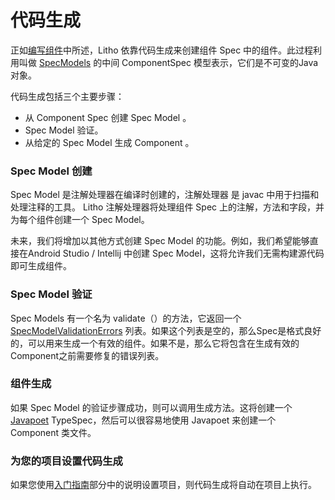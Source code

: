 # 代码生成

正如[编写组件](https://fblitho.com/docs/writing-components)中所述，Litho 依靠代码生成来创建组件 Spec 中的组件。此过程利用叫做 [SpecModels](https://fblitho.com/javadoc/com/facebook/litho/specmodels/model/SpecModel) 的中间 ComponentSpec 模型表示，它们是不可变的Java对象。

代码生成包括三个主要步骤：

* 从 Component Spec 创建 Spec Model 。
* Spec Model 验证。
* 从给定的 Spec Model 生成 Component 。

### Spec Model 创建

Spec Model 是注解处理器在编译时创建的，注解处理器 是 javac 中用于扫描和处理注释的工具。 Litho 注解处理器将处理组件 Spec 上的注解，方法和字段，并为每个组件创建一个 Spec Model。

未来，我们将增加以其他方式创建 Spec Model 的功能。例如，我们希望能够直接在Android Studio / Intellij 中创建 Spec Model，这将允许我们无需构建源代码即可生成组件。

### Spec Model 验证
Spec Models 有一个名为 validate（）的方法，它返回一个[SpecModelValidationErrors](https://fblitho.com/javadoc/com/facebook/litho/specmodels/model/SpecModelValidationError) 列表。如果这个列表是空的，那么Spec是格式良好的，可以用来生成一个有效的组件。如果不是，那么它将包含在生成有效的Component之前需要修复的错误列表。

### 组件生成
如果 Spec Model 的验证步骤成功，则可以调用生成方法。这将创建一个[Javapoet](https://github.com/square/javapoet) TypeSpec，然后可以很容易地使用 Javapoet 来创建一个 Component 类文件。

### 为您的项目设置代码生成
如果您使用[入门指南](https://fblitho.com/docs/getting-started)部分中的说明设置项目，则代码生成将自动在项目上执行。

